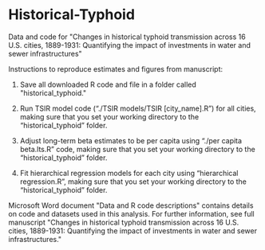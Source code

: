 # Historical-Typhoid
Data and code for "Changes in historical typhoid transmission across 16 U.S. cities, 1889-1931: Quantifying the impact of investments in water and sewer infrastructures"


Instructions to reproduce estimates and figures from manuscript:

1) Save all downloaded R code and file in a folder called "historical_typhoid."

1)	Run TSIR model code (“./TSIR models/TSIR [city_name].R”) for all cities, making sure that you set your working directory to the “historical_typhoid” folder.

2)	Adjust long-term beta estimates to be per capita using “./per capita beta.lts.R” code, making sure that you set your working directory to the “historical_typhoid” folder.

3)	Fit hierarchical regression models for each city using “hierarchical regression.R”, making sure that you set your working directory to the “historical_typhoid” folder.


Microsoft Word document "Data and R code descriptions" contains details on code and datasets used in this analysis. For further information, see full manuscript "Changes in historical typhoid transmission across 16 U.S. cities, 1889-1931: Quantifying the impact of investments in water and sewer infrastructures."
